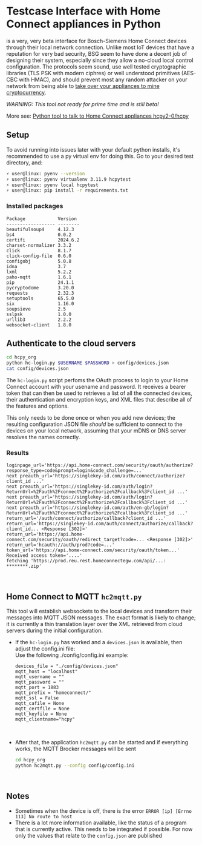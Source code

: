 # Testcase Interface with Home Connect appliances in Python

is a very, very beta interface for Bosch-Siemens Home Connect
devices through their local network connection.  Unlike most
IoT devices that have a reputation for very bad security, BSG seem to have
done a decent job of designing their system, especially since
they allow a no-cloud local control configuration.  The protocols
seem sound, use well tested cryptographic libraries (TLS PSK with
modern ciphres) or well understood primitives (AES-CBC with HMAC),
and should prevent most any random attacker on your network from being able to
[take over your appliances to mine cryptocurrency](http://www.antipope.org/charlie/blog-static/2013/12/trust-me.html).

*WARNING: This tool not ready for prime time and is still beta!*

More see: [Python tool to talk to Home Connect appliances hcpy2-0/hcpy](https://github.com/hcpy2-0/hcpy)

## Setup

To avoid running into issues later with your default python installs, it's recommended to use a py virtual env for doing this. Go to your desired test directory, and:

```bash
⚡ user@linux: pyenv --version
⚡ user@linux: pyenv virtualenv 3.11.9 hcpytest
⚡ user@linux: pyenv local hcpytest
⚡ user@linux: pip install -r requirements.txt
```

### Installed packages

```log
Package            Version
------------------ --------
beautifulsoup4     4.12.3
bs4                0.0.2
certifi            2024.6.2
charset-normalizer 3.3.2
click              8.1.7
click-config-file  0.6.0
configobj          5.0.8
idna               3.7
lxml               5.2.2
paho-mqtt          1.6.1
pip                24.1.1
pycryptodome       3.20.0
requests           2.32.3
setuptools         65.5.0
six                1.16.0
soupsieve          2.5
sslpsk             1.0.0
urllib3            2.2.2
websocket-client   1.8.0
```


## Authenticate to the cloud servers

```bash
cd hcpy_org
python hc-login.py $USERNAME $PASSWORD > config/devices.json
cat config/devices.json
```

The `hc-login.py` script perfoms the OAuth process to login to your
Home Connect account with your usename and password.  It
receives a bearer token that can then be used to retrieves
a list of all the connected devices, their authentication
and encryption keys, and XML files that describe all of the
features and options.

This only needs to be done once or when you add new devices;
the resulting configuration JSON file *should* be sufficient to
connect to the devices on your local network, assuming that
your mDNS or DNS server resolves the names correctly.

### Results

```log
loginpage_url='https://api.home-connect.com/security/oauth/authorize?response_type=code&prompt=login&code_challenge=...'
next preauth_url='https://singlekey-id.com/auth/connect/authorize?client_id ...'
next preauth_url='https://singlekey-id.com/auth/login?ReturnUrl=%2Fauth%2Fconnect%2Fauthorize%2Fcallback%3Fclient_id ...'
next preauth_url='https://singlekey-id.com/auth/login?ReturnUrl=%2Fauth%2Fconnect%2Fauthorize%2Fcallback%3Fclient_id ...'
next preauth_url='https://singlekey-id.com/auth/en-gb/login?ReturnUrl=%2Fauth%2Fconnect%2Fauthorize%2Fcallback%3Fclient_id ...'
return_url='/auth/connect/authorize/callback?client_id ...'
return_url='https://singlekey-id.com/auth/connect/authorize/callback?client_id... <Response [302]>'
return_url='https://api.home-connect.com/security/oauth/redirect_target?code=... <Response [302]>'
return_url='hcauth://auth/prod?code=...'
token_url='https://api.home-connect.com/security/oauth/token...'
Received access token='....'
fetching 'https://prod.reu.rest.homeconnectegw.com/api/...: ********.zip'
```
</br>

## Home Connect to MQTT `hc2mqtt.py`

This tool will establish websockets to the local devices and
transform their messages into MQTT JSON messages.  The exact
format is likely to change; it is currently a thin translation
layer over the XML retrieved from cloud servers during the
initial configuration.


- If the `hc-login.py` has worked and a `devices.json` is available, then adjust the config.ini file:<br/>
  Use the following ./config/config.ini example:
    ```
    devices_file = "./config/devices.json"
    mqtt_host = "localhost"
    mqtt_username = ""
    mqtt_password = ""
    mqtt_port = 1883
    mqtt_prefix = "homeconnect/"
    mqtt_ssl = False
    mqtt_cafile = None
    mqtt_certfile = None
    mqtt_keyfile = None
    mqtt_clientname="hcpy"
    ```
    <br/>

- After that, the application `hc2mqtt.py` can be started and if everything works, the MQTT Brocker messages will be sent
    ```bash
    cd hcpy_org
    python hc2mqtt.py --config config/config.ini
    ```
<br/>


## Notes
- Sometimes when the device is off, there is the error `ERROR [ip] [Errno 113] No route to host`
- There is a lot more information available, like the status of a program that is currently active. This needs to be integrated if possible. For now only the values that relate to the `config.json` are published
